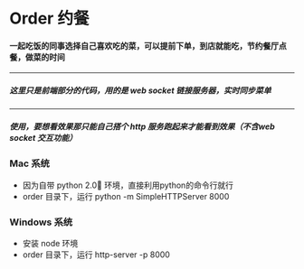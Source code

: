 # Order  约餐 
#### 一起吃饭的同事选择自己喜欢吃的菜，可以提前下单，到店就能吃，节约餐厅点餐，做菜的时间

---

##### 这里只是前端部分的代码，用的是 web socket 链接服务器，实时同步菜单

---

##### 使用，要想看效果那只能自己搭个 http 服务跑起来才能看到效果（不含web socket 交互功能）


### Mac 系统 
* 因为自带 python 2.0 环境，直接利用python的命令行就行
* order 目录下，运行 python -m SimpleHTTPServer 8000



### Windows 系统
* 安装 node 环境
* order 目录下，运行 http-server -p 8000
